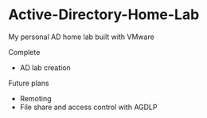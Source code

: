 # Active-Directory-Home-Lab
My personal AD home lab built with VMware

Complete
- AD lab creation

Future plans
- Remoting
- File share and access control with AGDLP